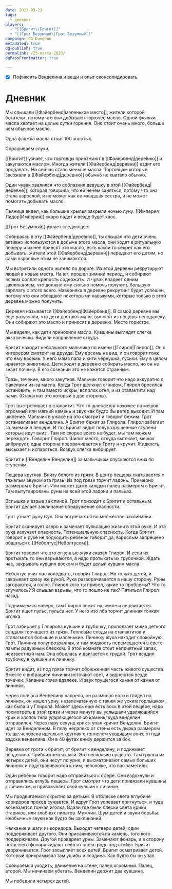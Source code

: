 ```yaml
---
date: 2023-03-23
tags:
  - дневник
players:
  - "[[Бригит\|Бригит]]"
  - "[[Грот Безумный\|Грот Безумный]]"
campaign: GG Dungeon
metadated: true
dg-publish: true
permalink: /23-marta-2023/
dgPassFrontmatter: true

---
```



- [x] Пофиксить Венделина и вещи и опыт сконсолидировать

# Дневник

Мы слышали [[Файербенд\|маленькое место]], жители которой богатеют, потому что они добывают горючее масло. Одной фляжки масла хватает на целые сутки горения. Оно стоит очень много, больше чем обычное масло.

Одна фляжка масла стоит 100 золотых.

Спрашиваем слухи.

[[Бригит]] узнает, что торговцы приезжают в [[Файербенд\|деревню]] и закупаются маслом. Иногда жители [[Файербенд\|деревни]] ездят его продавать. Но сейчас стало меньше масла. Торговцам которые заезжали в [[Файербенд\|деревню]] обычно не хватало обычно.

Один чувак хвалился что соблазнил девушку в этой [[Файербенд\|деревне]], которая говорила, что ей нечем заняться, потому что она стала взрослой, и не может как ее младшая сестра, и не может помогать добывать масло.

Пьяница видел, как большие крылья закрыли ночью луну. [[Империя Лидор\|Империя]] скоро падет и везде будет хаос.

[[Грот Безумный]] узнает следующее:

Собираясь в эту [[Файербенд\|деревню]], ты слышал что дети очень активно используются в добыче этого масла, они ходят в ритуальную пещеру и из нее принсят это масло, есть какой то секрет как его добывать, жители этой [[Файербенд\|деревни]] передают его детям, но сами взрослые этим не занимаются.

Мы встретили одного жителя по дороге. Из этой деревни рекрутируют людей в новые места. На юг, прошел зимний период, и собирают всяких солдат крепость содержать. И чувак владеет одним заклинанием, что должно ему сильно помочь получить большую зарплату с этого всего. Наверняка в деревне рекрутинг будет успешен, потому что они обладают некоторыми навыками, которые только в этой деревне можно получить.

Деревня называется [[Файербенд\|Файербенд]]. В самой деревне мы еще разузнали, что дети достают мало, выносят из пещеры неподалеку. Они собирают это масло и приносят в деревню. Место гористое.

Мы видели, как дети приносили масло. Кувшины выглядят слегка экзотически. Видели направление откуда.

Бригит находит небольшого мальчика по имени [[Глирол\|Глирол]]. Он с интересом смотрит на друида. Ему восемь на вид, и он говорит тоже что ему восемь. У него мама папа и кити чернушка, гусики. Ему в целом нравятся животные. Дети ходят в деревню собирать масло, но он не знает почему. В его сознании это не кажется странным.

Грязь, течение, много закутков. Мальчик говорит что надо аккуратно с факелами из-за масла. Когда Грот щелкнул огнивом, Глирол бросился остановить, и там вместо искры, всполох огня, и из сталактита над нами. (Сталагнат это который в две стороны).

Грот выстреливает в сталактит. Что то шлепается похожее на мешок огромный или мягкий камень и звук как будто бы ветер выходит. И там шипение. Мальчик в ужасе на это смотрит и говорит бежим. Грот останавливает венделина. А Бригит бежит за Глирола. Глирол забегает за выемки в пещере. И так Бригит видит полуразрушенные ступени которые идут вниз.  Там их скорее всего не будет, мы там можем переждать. Говорит Глирол. Шипит место, откуда вытекает, мешок вибрирует, одна сторона поворачивается к Гроту и кручит. Жидкость высыхает и испаряться. Воздух слегка вибрирует.

Бригит и [[Венделин\|Венделин]] за мальчиком спускаются вниз по ступеням.

Пещера круглая. Внизу болото из грязи. В центр пещеры скатывается с тяжелым звуком эта грязь. Из под грязи торчит ладонь. Примерно размером с Бригит. Или может даже каждый палец размером с Бригит. Там вытутаированы руны на всей этой ладони и пальцах.

Вспышка и взрыв за спиной. Грот приходит к Бригит и остальным. Бригит делает заклинание обнаружение опасности.

Грот узнает руну Сух. Она встречается во множестве заклинаний.

Бригит сканирует озеро и замечает пульсацию жизни в этой руке. И эта рука излучает опасность. Потенциальную опасность. Когда Бригит говорит к руке не подходить ребенок говорит да, взрослым запрещено общаться с [[Неболтус\|Неболтусом]].

Бригит говорит что это огненные жуки сказал Глирол. И если их протыкать то они взрываются, а надо протыкать их трубочкой. Ждать час, закрывать кувшин воском и будет целый кувшин масла.

Неболтус учит нас колодвать, говорит Глирол. Но только детей, и закрывает сразу же рукой. Рука разворачивается в нашу сторону. Руны загораются, и голос. Глирол кого ты привел, какие то проблемы? Что то случилось? Я слышал взрывы, что то пошло не так? Пятиться Глирол назад.

Поднимаемся наверх, там Глирол лежит на земле и не двигается. Бригит ищет пульс, пульса нет. У него изо лба торчит длинная тонкая иголка.

Грот забирает у Гллирола кувшин и трубочку, проползает мимо деткого сандаля торчащего из грязи. Тепловые следы на сталактитов и сталагмитов большие и маленькие. Личинку жука находит спокойную Грот. Личинка полупрозрачная, и там жидкость перемещается в свете лампы радужным блеском. В этой комнате стоит неприятный запах, неизвестный нам. Она объелась и двигается с трудой. Грот всадил трубочку в кувшин и в личинку.

Бригит видит, из под грязи торчит обожженная часть живого существа.  Вместе с вибрацией личинки источают свет, и виднеются везде точечки. Капание грязи вдалеке. И звук трущегося камня от камня от личинок.

Через полчаса Венделину надоело, он разминал ноги и глядел на личинок, он нашел урну, незапечатанную с таким же уским горлышком, как была и у Глирола. Может здесь еще есть воск в этой пещере, надо посмотреть в этой грязи и через минуту вы услышали удаляющийся крик и хлопок тела ударяющегося об камень, куда венделин отправился. Через пару секунд крик я упал кричит Венделин. Бригит идет за Венделином. В полу недалеко от стены есть дырка размером толще человека идеально круглая с тоннелем уходящим вниз, оттуда вздохи венделина. Он в 40 футах внизу держится за бок.

Веревка от грота к бригит, от бригит к венделину, и подинмает венделина. Приближается шаги. Это несколько существ. Там группа из четырех детей, они несут по урне, и высматривают самых больших личинок и подстравиваются к ним, непохоже, что вас заметили.

Один ребенок говорит надо отправиться к сфере. Они вздохнули и отправились вглубь пещеры. Грот смотрит что дети привязали кувшины к личинкам, и привязывает свой кувшин к личинке.

Мы продвигаемся скрытно за детьми. В отблеске света вглубине коридоров проход сужается. И вдруг Грот успевает пригнуться, и туда возназается тонкая иголка. Вдали где были блески света крики стариков, или злобных пиратов. Мужчин. Шум детей и звуки борьбы. Необычные звуки как будто бы заклинаний.

Чвякание и шаги из коридора. Выходят четверо детей, один поддерживает другого. Они присаживаются на камень, того кого поддерживали. Другой проверяет урны. Замечают фонарь, и в сторону погасшего фонаря кидают сейв от спелс родс энд стейвз. Бригит уворачивается. Грот засыпляет всех детей. Бригит осматривает детей. Который прихрамывал там ушибы и ссадина. Как будто бы он упал.

Собираемся уходить, движение на стене, палец огромный. Палец, второй. Мы начинаем убегать. Венделин держит два кувшина.

Мы победили четырех детей.
